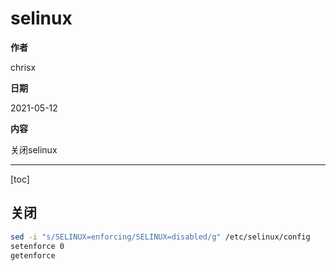 # selinux

**作者**

chrisx

**日期**

2021-05-12

**内容**

关闭selinux

----

[toc]

## 关闭

```bash
sed -i "s/SELINUX=enforcing/SELINUX=disabled/g" /etc/selinux/config
setenforce 0
getenforce
```
